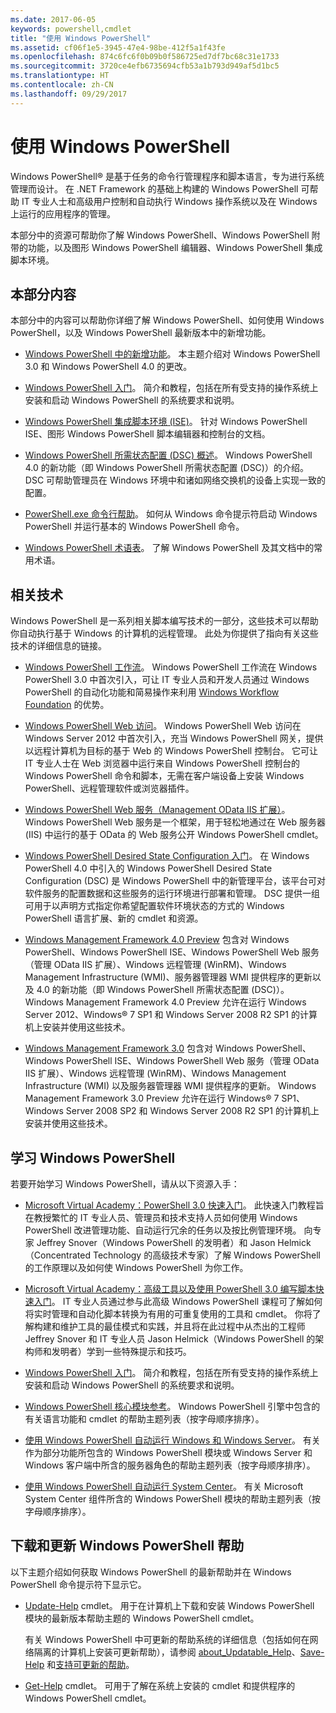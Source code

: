 ```yaml
---
ms.date: 2017-06-05
keywords: powershell,cmdlet
title: "使用 Windows PowerShell"
ms.assetid: cf06f1e5-3945-47e4-98be-412f5a1f43fe
ms.openlocfilehash: 874c6fc6f0b09b0f586725ed7df7bc68c31e1733
ms.sourcegitcommit: 3720ce4efb6735694cfb53a1b793d949af5d1bc5
ms.translationtype: HT
ms.contentlocale: zh-CN
ms.lasthandoff: 09/29/2017
---
```

# <a name="using-windows-powershell"></a>使用 Windows PowerShell
Windows PowerShell® 是基于任务的命令行管理程序和脚本语言，专为进行系统管理而设计。 在 .NET Framework 的基础上构建的 Windows PowerShell 可帮助 IT 专业人士和高级用户控制和自动执行 Windows 操作系统以及在 Windows 上运行的应用程序的管理。

本部分中的资源可帮助你了解 Windows PowerShell、Windows PowerShell 附带的功能，以及图形 Windows PowerShell 编辑器、Windows PowerShell 集成脚本环境。

## <a name="whats-in-this-section"></a>本部分内容
本部分中的内容可以帮助你详细了解 Windows PowerShell、如何使用 Windows PowerShell，以及 Windows PowerShell 最新版本中的新增功能。

- [Windows PowerShell 中的新增功能](../../whats-new/What-s-New-in-Windows-PowerShell-50.md)。 本主题介绍对 Windows PowerShell 3.0 和 Windows PowerShell 4.0 的更改。

- [Windows PowerShell 入门](../Getting-Started-with-Windows-PowerShell.md)。 简介和教程，包括在所有受支持的操作系统上安装和启动 Windows PowerShell 的系统要求和说明。

- [Windows PowerShell 集成脚本环境 &#40;ISE&#41;](Windows-PowerShell-Integrated-Scripting-Environment--ISE-.md)。 针对 Windows PowerShell ISE、图形 Windows PowerShell 脚本编辑器和控制台的文档。

- [Windows PowerShell 所需状态配置 (DSC) 概述](https://technet.microsoft.com/en-us/library/04c9e716-822c-40f0-8fdf-f2dda8abd888)。 Windows PowerShell 4.0 的新功能（即 Windows PowerShell 所需状态配置 (DSC)）的介绍。 DSC 可帮助管理员在 Windows 环境中和诸如网络交换机的设备上实现一致的配置。

- [PowerShell.exe 命令行帮助](../../core-powershell/console/PowerShell.exe-Command-Line-Help.md)。 如何从 Windows 命令提示符启动 Windows PowerShell 并运行基本的 Windows PowerShell 命令。

- [Windows PowerShell 术语表](../../Windows-PowerShell-Glossary.md)。 了解 Windows PowerShell 及其文档中的常用术语。

## <a name="related-technologies"></a>相关技术
Windows PowerShell 是一系列相关脚本编写技术的一部分，这些技术可以帮助你自动执行基于 Windows 的计算机的远程管理。 此处为你提供了指向有关这些技术的详细信息的链接。

- [Windows PowerShell 工作流](http://technet.microsoft.com/library/jj134242.aspx)。 Windows PowerShell 工作流在 Windows PowerShell 3.0 中首次引入，可让 IT 专业人员和开发人员通过 Windows PowerShell 的自动化功能和简易操作来利用 [Windows Workflow Foundation](http://msdn.microsoft.com/library/ee342461.aspx) 的优势。

- [Windows PowerShell Web 访问](http://technet.microsoft.com/library/hh831611.aspx)。 Windows PowerShell Web 访问在 Windows Server 2012 中首次引入，充当 Windows PowerShell 网关，提供以远程计算机为目标的基于 Web 的 Windows PowerShell 控制台。 它可让 IT 专业人士在 Web 浏览器中运行来自 Windows PowerShell 控制台的 Windows PowerShell 命令和脚本，无需在客户端设备上安装 Windows PowerShell、远程管理软件或浏览器插件。

- [Windows PowerShell Web 服务（Management OData IIS 扩展）](http://msdn.microsoft.com/library/windows/desktop/hh880865.aspx)。 Windows PowerShell Web 服务是一个框架，用于轻松地通过在 Web 服务器 (IIS) 中运行的基于 OData 的 Web 服务公开 Windows PowerShell cmdlet。

- [Windows PowerShell Desired State Configuration 入门](https://technet.microsoft.com/en-us/library/c134aa32-b085-4656-9a89-955d8ff768d0)。 在 Windows PowerShell 4.0 中引入的 Windows PowerShell Desired State Configuration (DSC) 是 Windows PowerShell 中的新管理平台，该平台可对软件服务的配置数据和这些服务的运行环境进行部署和管理。 DSC 提供一组可用于以声明方式指定你希望配置软件环境状态的方式的 Windows PowerShell 语言扩展、新的 cmdlet 和资源。

- [Windows Management Framework 4.0 Preview](http://go.microsoft.com/fwlink/?LinkID=293881) 包含对 Windows PowerShell、Windows PowerShell ISE、Windows PowerShell Web 服务（管理 OData IIS 扩展）、Windows 远程管理 (WinRM)、Windows Management Infrastructure (WMI)、服务器管理器 WMI 提供程序的更新以及 4.0 的新功能（即 Windows PowerShell 所需状态配置 (DSC)）。 Windows Management Framework 4.0 Preview 允许在运行 Windows Server 2012、Windows® 7 SP1 和 Windows Server 2008 R2 SP1 的计算机上安装并使用这些技术。

- [Windows Management Framework 3.0](http://www.microsoft.com/download/details.aspx?id=34595) 包含对 Windows PowerShell、Windows PowerShell ISE、Windows PowerShell Web 服务（管理 OData IIS 扩展）、Windows 远程管理 (WinRM)、Windows Management Infrastructure (WMI) 以及服务器管理器 WMI 提供程序的更新。 Windows Management Framework 3.0 Preview 允许在运行 Windows® 7 SP1、Windows Server 2008 SP2 和 Windows Server 2008 R2 SP1 的计算机上安装并使用这些技术。

## <a name="learning-windows-powershell"></a>学习 Windows PowerShell
若要开始学习 Windows PowerShell，请从以下资源入手：

- [Microsoft Virtual Academy：PowerShell 3.0 快速入门](https://mva.microsoft.com/en-us/training-courses/getting-started-with-powershell-3-0-jump-start-8276)。 此快速入门教程旨在教授繁忙的 IT 专业人员、管理员和技术支持人员如何使用 Windows PowerShell 改进管理功能、自动运行冗余的任务以及按比例管理环境。 向专家 Jeffrey Snover（Windows PowerShell 的发明者）和 Jason Helmick（Concentrated Technology 的高级技术专家）了解 Windows PowerShell 的工作原理以及如何使 Windows PowerShell 为你工作。

- [Microsoft Virtual Academy：高级工具以及使用 PowerShell 3.0 编写脚本快速入门](https://mva.microsoft.com/en-US/training-courses/advanced-tools-scripting-with-powershell-30-jump-start-8277)。 IT 专业人员通过参与此高级 Windows PowerShell 课程可了解如何将实时管理和自动化脚本转换为有用的可重复使用的工具和 cmdlet。 你将了解构建和维护工具的最佳模式和实践，并且将在此过程中从杰出的工程师 Jeffrey Snover 和 IT 专业人员 Jason Helmick（Windows PowerShell 的架构师和发明者）学到一些特殊提示和技巧。

- [Windows PowerShell 入门](../Getting-Started-with-Windows-PowerShell.md)。 简介和教程，包括在所有受支持的操作系统上安装和启动 Windows PowerShell 的系统要求和说明。

- [Windows PowerShell 核心模块参考](http://technet.microsoft.com/library/hh847741(v=wps.630).aspx)。 Windows PowerShell 引擎中包含的有关语言功能和 cmdlet 的帮助主题列表（按字母顺序排序）。

- [使用 Windows PowerShell 自动运行 Windows 和 Windows Server](http://technet.microsoft.com/library/dn249523.aspx)。 有关作为部分功能所包含的 Windows PowerShell 模块或 Windows Server 和 Windows 客户端中所含的服务器角色的帮助主题列表（按字母顺序排序）。

- [使用 Windows PowerShell 自动运行 System Center](https://technet.microsoft.com/en-us/library/mt156962.aspx)。 有关 Microsoft System Center 组件所含的 Windows PowerShell 模块的帮助主题列表（按字母顺序排序）。

## <a name="downloading-and-updating-windows-powershell-help"></a>下载和更新 Windows PowerShell 帮助
以下主题介绍如何获取 Windows PowerShell 的最新帮助并在 Windows PowerShell 命令提示符下显示它。

- [Update-Help](http://technet.microsoft.com/library/hh849720.aspx) cmdlet。 用于在计算机上下载和安装 Windows PowerShell 模块的最新版本帮助主题的 Windows PowerShell cmdlet。

    有关 Windows PowerShell 中可更新的帮助系统的详细信息（包括如何在网络隔离的计算机上安装可更新帮助），请参阅 [about_Updatable_Help](http://technet.microsoft.com/library/hh847735.aspx)、[Save-Help](http://technet.microsoft.com/library/hh849724.aspx) 和[支持可更新的帮助](http://msdn.microsoft.com/library/hh852754.aspx)。

- [Get-Help](http://technet.microsoft.com/library/hh849696(v=wps.630).aspx) cmdlet。 可用于了解在系统上安装的 cmdlet 和提供程序的 Windows PowerShell cmdlet。
